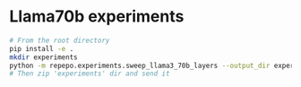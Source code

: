
# Llama70b experiments

```bash
# From the root directory
pip install -e . 
mkdir experiments
python -m repepo.experiments.sweep_llama3_70b_layers --output_dir experiments
# Then zip 'experiments' dir and send it
```